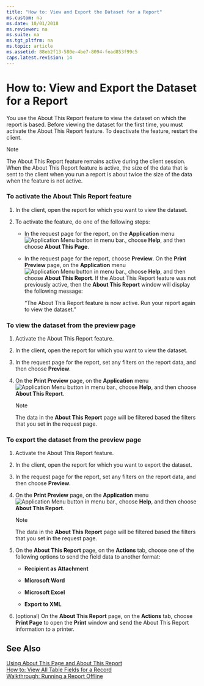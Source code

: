 ```yaml
---
title: "How to: View and Export the Dataset for a Report"
ms.custom: na
ms.date: 10/01/2018
ms.reviewer: na
ms.suite: na
ms.tgt_pltfrm: na
ms.topic: article
ms.assetid: 88eb2f13-580e-4be7-8094-fead853f99c5
caps.latest.revision: 14
---
```

# How to: View and Export the Dataset for a Report
You use the About This Report feature to view the dataset on which the report is based. Before viewing the dataset for the first time, you must activate the About This Report feature. To deactivate the feature, restart the client.  
  
> [!NOTE]  
>  The About This Report feature remains active during the client session. When the About This Report feature is active, the size of the data that is sent to the client when you run a report is about twice the size of the data when the feature is not active.  
  
### To activate the About This Report feature  
  
1.  In the client, open the report for which you want to view the dataset.  
  
2.  To activate the feature, do one of the following steps:  
  
    -   In the request page for the report, on the **Application** menu ![Application Menu button in menu bar.](media/ApplicationMenuIcon.png "ApplicationMenuIcon"), choose **Help**, and then choose **About This Page**.  
  
    -   In the request page for the report, choose **Preview**. On the **Print Preview** page, on the **Application** menu ![Application Menu button in menu bar.](media/ApplicationMenuIcon.png "ApplicationMenuIcon"), choose **Help**, and then choose **About This Report**. If the About This Report feature was not previously active, then the **About This Report** window will display the following message:  
  
         “The About This Report feature is now active. Run your report again to view the dataset.”  
  
### To view the dataset from the preview page  
  
1.  Activate the About This Report feature.  
  
2.  In the client, open the report for which you want to view the dataset.  
  
3.  In the request page for the report, set any filters on the report data, and then choose **Preview**.  
  
4.  On the **Print Preview** page, on the **Application** menu ![Application Menu button in menu bar.](media/ApplicationMenuIcon.png "ApplicationMenuIcon"), choose **Help**, and then choose **About This Report**.  
  
    > [!NOTE]  
    >  The data in the **About This Report** page will be filtered based the filters that you set in the request page.  
  
### To export the dataset from the preview page  
  
1.  Activate the About This Report feature.  
  
2.  In the client, open the report for which you want to export the dataset.  
  
3.  In the request page for the report, set any filters on the report data, and then choose **Preview**.  
  
4.  On the **Print Preview** page, on the **Application** menu ![Application Menu button in menu bar.](media/ApplicationMenuIcon.png "ApplicationMenuIcon"), choose **Help**, and then choose **About This Report**.  
  
    > [!NOTE]  
    >  The data in the **About This Report** page will be filtered based the filters that you set in the request page.  
  
5.  On the **About This Report** page, on the **Actions** tab, choose one of the following options to send the field data to another format:  
  
    -   **Recipient as Attachment**  
  
    -   **Microsoft Word**  
  
    -   **Microsoft Excel**  
  
    -   **Export to XML**  
  
6.  \(optional\) On the **About This Report** page, on the **Actions** tab, choose **Print Page** to open the **Print** window and send the About This Report information to a printer.  
  
## See Also  
 [Using About This Page and About This Report](Using-About-This-Page-and-About-This-Report.md)   
 [How to: View All Table Fields for a Record](How-to--View-All-Table-Fields-for-a-Record.md)   
 [Walkthrough: Running a Report Offline](Walkthrough--Running-a-Report-Offline.md)
